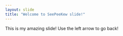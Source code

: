 ```yaml
---
layout: slide
title: "Welcome to SeePeeKew slide!"
---
```


This is my amazing slide!
Use the left arrow to go back!
